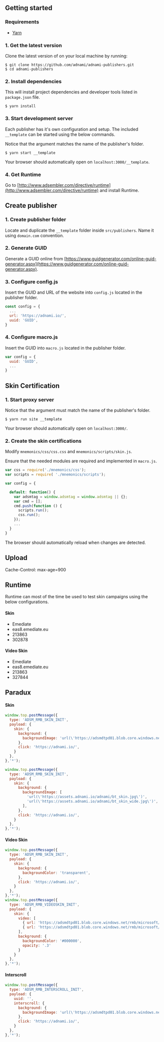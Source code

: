 ## Getting started

### Requirements

  * [Yarn](https://yarnpkg.com/)

### 1. Get the latest version
Clone the latest version of on your local machine by running:

```shell
$ git clone https://github.com/adnami/adnami-publishers.git
$ cd adnami-publishers
```

### 2. Install dependencies

This will install project dependencies and developer tools listed
in `package.json` file.

```shell
$ yarn install
```

### 3. Start development server

Each publisher has it's own configuration and setup. The included `__template` can be started using the below commands.

Notice that the argument matches the name of the publisher's folder.

```shell
$ yarn start __template
```

Your browser should automatically open on `localhost:3000/__template`.

### 4. Get Runtime

Go to [http://www.adsembler.com/directive/runtime](http://www.adsembler.com/directive/runtime) and install Runtime.

## Create publisher

### 1. Create publisher folder

Locate and duplicate the `__template` folder inside `src/publishers`. Name it using `domain.com` convention.

### 2. Generate GUID

Generate a GUID online from [https://www.guidgenerator.com/online-guid-generator.aspx](https://www.guidgenerator.com/online-guid-generator.aspx).

### 3. Configure config.js

Insert the GUID and URL of the website into `config.js` located in the publisher folder.

```js
const config = {
  ...
  url: 'https://adnami.io/',
  uuid: 'GUID',
}
```
### 4. Configure macro.js

Insert the GUID into `macro.js` located in the publisher folder.

```js
var config = {
  uuid: 'GUID',
  ...
}
```

## Skin Certification

### 1. Start proxy server

Notice that the argument must match the name of the publisher's folder.

```shell
$ yarn run site __template
```

Your browser should automatically open on `localhost:3000/`.

### 2. Create the skin certifications

Modify `mnemonics/css/css.css` and `mnemonics/scripts/skin.js`.

Ensure that the needed modules are required and implemented in `macro.js`.

```js
var css = require('./mnemonics/css');
var scripts = require( './mnemonics/scripts');
```

```js
var config = {

  default: function() {
    var adsmtag = window.adsmtag = window.adsmtag || {};
    var cmd = [];
    cmd.push(function () {
      scripts.run();
      css.run();
    });
    ...
  }
}
```

The browser should automatically reload when changes are detected.

## Upload

Cache-Control: max-age=900

## Runtime

Runtime can most of the time be used to test skin campaigns using the below configurations.

#### Skin

* Emediate
* eas8.emediate.eu
* 213863
* 302878

#### Video Skin

* Emediate
* eas8.emediate.eu
* 213863
* 327844

## Paradux

#### Skin

```js
window.top.postMessage({
  type: 'ADSM_RMB_SKIN_INIT',
  payload: {
    skin: {
      background: {
        backgroundImage: 'url(\'https://adsmdtpd01.blob.core.windows.net/rmb/aller/femina_yoga_aug17_skin.jpg\')',
      },
      click: 'https://adnami.io/',
    }
  },
},'*');
```

```js
window.top.postMessage({
  type: 'ADSM_RMB_SKIN_INIT',
  payload: {
    skin: {
      background: {
        backgroundImage: [
          'url(\'https://assets.adnami.io/adnami/bt_skin.jpg\')',
          'url(\'https://assets.adnami.io/adnami/bt_skin_wide.jpg\')',
        ],
      },
      click: 'https://adnami.io/',
    }
  },
},'*');
```

#### Video Skin

```js
window.top.postMessage({
  type: 'ADSM_RMB_SKIN_INIT',
  payload: {
    skin: {
      background: {
        backgroundColor: 'transparent',
      },
      click: 'https://adnami.io/',
    }
  },
},'*');
window.top.postMessage({
  type: 'ADSM_RMB_VIDEOSKIN_INIT',
  payload: {
    skin: {
      video: [
        { url: 'https://adsmdtpd01.blob.core.windows.net/rmb/microsoft/surface_2017_mert_180_skin.mp4', type: 'video/mp4' },
        { url: 'https://adsmdtpd01.blob.core.windows.net/rmb/microsoft/surface_2017_mert_180_skin.webm', type: 'video/webm' },
      ],
      background: {
        backgroundColor: '#000000',
        opacity: '.3'
      }
    }
  },
},'*');
```

#### Interscroll

```js
window.top.postMessage({
  type: 'ADSM_RMB_INTERSCROLL_INIT',
  payload: {
    uuid: '',
    interscroll: {
      background: {
        backgroundImage: 'url(\'https://adsmdtpd01.blob.core.windows.net/rmb/ikea/efteraar_2017_uge_39_42_pre_interscroll.jpg\')',
      },
      click: 'https://adnami.io/',
    }
  },
},'*');
```
